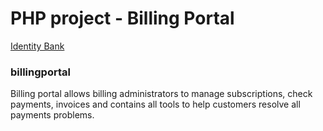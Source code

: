# PHP project - Billing Portal

[Identity Bank](https://www.identitybank.eu)

### billingportal
Billing portal allows billing administrators to manage subscriptions, check payments, invoices and contains all tools to help customers resolve all payments problems.
